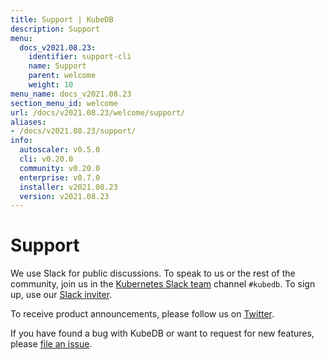 ```yaml
---
title: Support | KubeDB
description: Support
menu:
  docs_v2021.08.23:
    identifier: support-cli
    name: Support
    parent: welcome
    weight: 10
menu_name: docs_v2021.08.23
section_menu_id: welcome
url: /docs/v2021.08.23/welcome/support/
aliases:
- /docs/v2021.08.23/support/
info:
  autoscaler: v0.5.0
  cli: v0.20.0
  community: v0.20.0
  enterprise: v0.7.0
  installer: v2021.08.23
  version: v2021.08.23
---
```


# Support

We use Slack for public discussions. To speak to us or the rest of the community, join us in the [Kubernetes Slack team](https://kubernetes.slack.com/messages/C8149MREV/) channel `#kubedb`. To sign up, use our [Slack inviter](http://slack.kubernetes.io/).

To receive product announcements, please follow us on [Twitter](https://twitter.com/KubeDB).

If you have found a bug with KubeDB or want to request for new features, please [file an issue](https://github.com/kubedb/project/issues/new).
